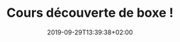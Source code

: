 ---
title: "Cours découverte de boxe !"
date: 2019-09-29T13:39:38+02:00
type: "events"
description: "Créé en 2009, le premier centre sportif Battling Club se situe dans le 10e arrondissement de Paris. En 2018, le club de boxe s’installe enfin à Bordeaux ! Votre club de boxe et de cross training se compose d'une équipe de professionnels qualifiés : chaque professeur est spécialisé dans sa discipline, ce qui fait la qualité de chaque enseignement. Les infrastructures sont modernes avec rings de boxe, sacs de frappe et espace fonctionnel de cross training, le tout dans le style d’un “boxing gym” de New-York. "
address: "84 Cours Balguerie Stuttenberg"
postalCode: "33300"
city: "Bordeaux"
label: ""
photos: ["/img/event12/event12_1.jpg", "/img/event12/event12_2.jpg", "/img/event12/event12_3.jpg", "/img/event12/event12_4.jpg", "/img/event12/event12_5.jpg"]
draft: true
important: false
association: ""
when: 2019-10-02
---